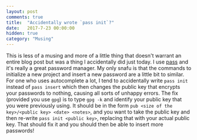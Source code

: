 ```yaml
---
layout: post
comments: true
title:  "Accidentally wrote `pass init`?"
date:   2017-7-23 00:00:00
hidden: true
category: "Musing"
---
```


This is less of a musing and more of a little thing that doesn't warrant an entire blog post but was a thing I accidentally did just today. I use [pass](https://www.passwordstore.org/) and it's really a great password manager. My only snafu is that the commands to initialize a new project and insert a new password are a little bit to similar. For one who uses autocomplete a lot, I tend to accidentally write `pass init` instead of `pass insert` which then changes the public key that encrypts your passwords to nothing, causing all sorts of unhappy errors. The fix (provided you use `gpg`) is to type `gpg -k` and identify your public key that you were previously using. It should be in the form `pub <size of the key>/<public key> <date> <notes>`, and you want to take the public key and then re-write `pass init <public key>`, replacing that with your actual public key. That should fix it and you should then be able to insert more passwords!
